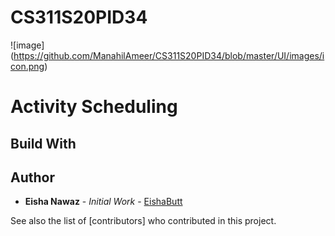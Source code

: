 # CS311S20PID34

![image] (https://github.com/ManahilAmeer/CS311S20PID34/blob/master/UI/images/icon.png)

# Activity Scheduling  
## Build With


## Author
* **Eisha Nawaz** - *Initial Work* - [EishaButt](https://github.com/EishaButt)

See also the list of [contributors] who contributed in this project.
